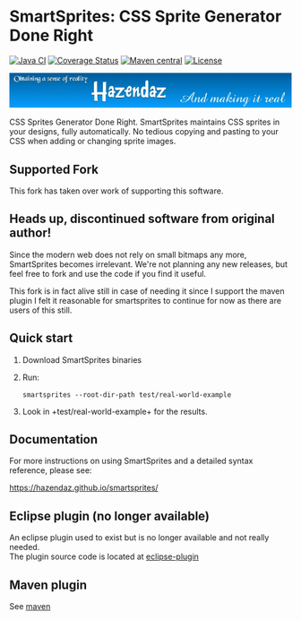 SmartSprites: CSS Sprite Generator Done Right
=============================================

[![Java CI](https://github.com/hazendaz/smartsprites/workflows/Java%20CI/badge.svg)](https://github.com/hazendaz/smartsprites/actions?query=workflow%3A%22Java+CI%22)
[![Coverage Status](https://coveralls.io/repos/hazendaz/smartsprites/badge.svg?branch=master&service=github)](https://coveralls.io/github/hazendaz/smartsprites?branch=master)
[![Maven central](https://maven-badges.herokuapp.com/maven-central/com.github.hazendaz/smartsprites/badge.svg)](https://maven-badges.herokuapp.com/maven-central/com.github.hazendaz/smartsprites)
[![License](https://img.shields.io/badge/License-BSD_3--Clause-blue.svg)](https://opensource.org/licenses/BSD-3-Clause)

![hazendaz](src/site/resources/images/hazendaz-banner.jpg)

CSS Sprites Generator Done Right. SmartSprites maintains CSS sprites in your designs, fully automatically. No tedious copying and pasting to your CSS when adding or changing sprite images.

Supported Fork
--------------

This fork has taken over work of supporting this software.

Heads up, discontinued software from original author!
-----------------------------------------------------

Since the modern web does not rely on small bitmaps any more, SmartSprites becomes irrelevant. We're not planning any new releases, but feel free to fork and use the code if you find it useful.

This fork is in fact alive still in case of needing it since I support the maven plugin I felt it reasonable for smartsprites to continue for now as there are users of this still.

Quick start
-----------

1. Download SmartSprites binaries

2. Run:

       smartsprites --root-dir-path test/real-world-example

3. Look in +test/real-world-example+ for the results.

Documentation
-------------

For more instructions on using SmartSprites and a detailed 
syntax reference, please see:

https://hazendaz.github.io/smartsprites/

Eclipse plugin (no longer available)
-----------------------------------

An eclipse plugin used to exist but is no longer available and not really needed.  
The plugin source code is located at [eclipse-plugin](https://github.com/bitExpert/eclipse-smartsprites)

Maven plugin
------------

See [maven](https://github.com/hazendaz/smartsprites-maven-plugin/)

